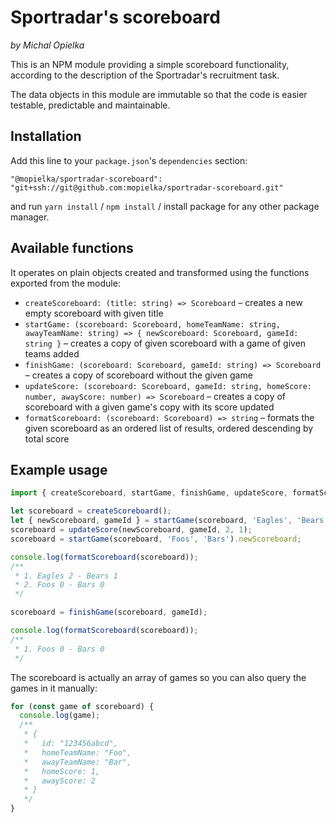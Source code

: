 # Sportradar's scoreboard
_by Michal Opielka_

This is an NPM module providing a simple scoreboard functionality, according to the description of the Sportradar's recruitment task.


The data objects in this module are immutable so that the code is easier testable, predictable and maintainable.

## Installation
Add this line to your `package.json`'s `dependencies` section:
```
"@mopielka/sportradar-scoreboard": "git+ssh://git@github.com:mopielka/sportradar-scoreboard.git"
```
and run `yarn install` / `npm install` / install package for any other package manager.

## Available functions
It operates on plain objects created and transformed using the functions exported from the module:
- `createScoreboard: (title: string) => Scoreboard` – creates a new empty scoreboard with given title
- `startGame: (scoreboard: Scoreboard, homeTeamName: string, awayTeamName: string) => { newScoreboard: Scoreboard, gameId: string }` – creates a copy of given scoreboard with a game of given teams added
- `finishGame: (scoreboard: Scoreboard, gameId: string) => Scoreboard` – creates a copy of scoreboard without the given game
- `updateScore: (scoreboard: Scoreboard, gameId: string, homeScore: number, awayScore: number) => Scoreboard` – creates a copy of scoreboard with a given game's copy with its score updated
- `formatScoreboard: (scoreboard: Scoreboard) => string` – formats the given scoreboard as an ordered list of results, ordered descending by total score

## Example usage
```javascript
import { createScoreboard, startGame, finishGame, updateScore, formatScoreboard } from '@mopielka/sportradar-scoreboard';

let scoreboard = createScoreboard();
let { newScoreboard, gameId } = startGame(scoreboard, 'Eagles', 'Bears');
scoreboard = updateScore(newScoreboard, gameId, 2, 1);
scoreboard = startGame(scoreboard, 'Foos', 'Bars').newScoreboard;

console.log(formatScoreboard(scoreboard));
/**
 * 1. Eagles 2 - Bears 1
 * 2. Foos 0 - Bars 0
 */

scoreboard = finishGame(scoreboard, gameId);

console.log(formatScoreboard(scoreboard));
/**
 * 1. Foos 0 - Bars 0
 */
```
The scoreboard is actually an array of games so you can also query the games in it manually:
```javascript
for (const game of scoreboard) {
  console.log(game);
  /**
   * { 
   *   id: "123456abcd",
   *   homeTeamName: "Foo",
   *   awayTeamName: "Bar",
   *   homeScore: 1,
   *   awayScore: 2
   * }
   */
}
```
